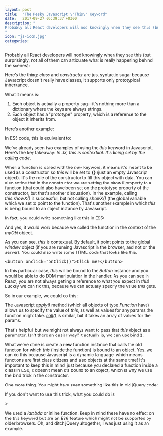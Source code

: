 ```yaml
---
layout: post
title:  "The Pesky Javascript \"This\" Keyword"
date:   2017-09-27 06:39:37 +0300
description: "
Probably all React developers will nod knowingly when they see this (but surprisingly, not all of them can articulate what is really happening behind the scenes). Here's the thing: <i>class</i> and <i>constructor</i> are just syntactic sugar because Javascript doesn't really have classes, it supports only prototypical inheritance. What it means is: 1. Each object is actually a property bag—it's nothing more than a dictionary where the keys are always strings. 2. Each object has a prototype property, which is a reference to the object it extends.
"
icon: "js-icon.jpg"
categories:
---
```

Probably all React developers will nod knowingly when they see this (but surprisingly, not all of them can articulate what is really happening behind the scenes):

<script src="https://gist.github.com/toaderflorin/9ef524ab66712f8eacec0468bc3d649b.js"></script>

Here's the thing: *class* and *constructor* are just syntactic sugar because Javascript doesn't really have classes, it supports only prototypical inheritance. 

What it means is:

1. Each object is actually a property bag—it's nothing more than a dictionary where the keys are always strings.
2. Each object has a "prototype" property, which is a reference to the object it inherits from.

Here's another example:

<script src="https://gist.github.com/toaderflorin/c263477af7cb431aba62f16ee4dcf31a.js"></script>

In ES5 code, this is equivalent to:

<script src="https://gist.github.com/toaderflorin/0647bc237c84cf23bc13992fe00f571e.js"></script>

We've already seen two examples of using the *this* keyword in Javascript. Here's the key takeaway: *In JS, this is contextual. It's being set by the calling code*.

When a function is called with the *new* keyword, it means it's meant to be used as a constructor, so *this* will be set to **{}** (just an empty Javascript object). It's the role of the constructor to fill this object with data. You can also notice that in the constructor we are setting the *showX* property to a function (that could also have been set on the prototype property of the constructor, but that's another discussion). In the example, calling *this.showX()* is successful, but not calling *showX()* (the global variable which we set to point to the function). That's another example in which *this* is being bound to an object instance by Javascript.

In fact, you could write something like this in ES5:

<script src="https://gist.github.com/toaderflorin/3b6517676b08010cb7fedeed6518bc47.js"></script>

And yes, it would work because we called the function in the context of the *myObj* object.

As you can see, *this* is contextual. By default, it point points to the global *window* object (if you are running Javascript in the browser, and not on the server). You could also write some HTML code that looks like this:

<pre>
&lt;button onclick="onClick()"&gt;Click me!&lt;/button&gt;
</pre>

In this particular case, *this* will be bound to the *Button* instance and you would be able to do DOM manipulation in the handler. As you can see in React, you are not always getting a reference to what you expect in *this*! Luckily we can fix this, because we can actually specify the value *this* gets.

So in our example, we could do this:

<script src="https://gist.github.com/toaderflorin/08870436c4aaa5f0fab9fb7e70ccb849.js"></script>

The Javascript [*apply()*](https://developer.mozilla.org/en-US/docs/Web/JavaScript/Reference/Global_Objects/Function/apply) method (which all objects of type *Function* have) allows us to specify the value of *this*, as well as values for any params the function might take. [*call()*](https://developer.mozilla.org/en-US/docs/Web/JavaScript/Reference/Global_Objects/Function/call) is similar, but it takes an array of values for the params.

That's helpful, but we might not always want to pass that *this* object as a parameter. Isn't there an easier way? It actually is, we can use bind():

<script src="https://gist.github.com/toaderflorin/1be29639d35f2074cf1b4a93204e0818.js"></script>

What we've done is create a **new** function instance that calls the old function for which *this* (inside the function) is bound to an object. Yes, we can do this because Javascript is a dynamic language, which means functions are first class citizens and also objects at the same time! It's important to keep this in mind: just because you declared a function inside a class in ES6, it doesn't mean it's bound to an object, which is why we use the bind trick in the constructor. 

One more thing. You might have seen something like this in old jQuery code:

<script src="https://gist.github.com/toaderflorin/1359ef89241073a5036c498856748ab1.js"></script>

If you don't want to use this trick, what you could do is:

<script src="https://gist.github.com/toaderflorin/a31be96ecaf71dab18f3df0ebb61f513.js"></script>>

We used a *lambda* or inline function. Keep in mind these have no effect on the *this* keyword but are an ES6 feature which might not be supported by older browsers. Oh, and ditch jQuery altogether, I was just using it as an example.